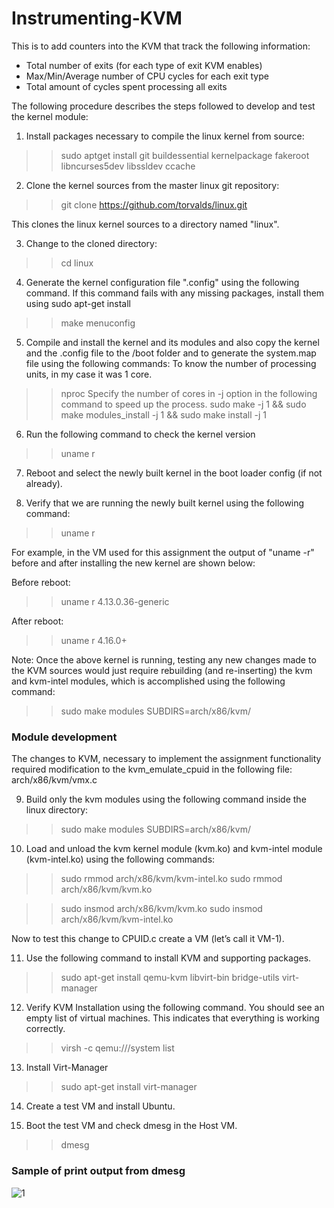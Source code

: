 # Instrumenting-KVM

This is to add counters into the KVM that track the following information:
- Total number of exits (for each type of exit KVM enables)
- Max/Min/Average number of CPU cycles for each exit type
- Total amount of cycles spent processing all exits

The following procedure describes the steps followed to develop and test the kernel module:
1)	Install packages necessary to compile the linux kernel from source:
>> sudo apt­get install git build­essential kernel­package fakeroot libncurses5­dev libssl­dev ccache

2)	Clone the kernel sources from the master linux git repository:
>> git clone https://github.com/torvalds/linux.git

This clones the linux kernel sources to a directory named "linux".

3)	Change to the cloned directory:
>> cd linux

4)	Generate the kernel configuration file ".config" using the following command. If this command fails with any missing packages, install them using sudo apt-get install <package name>
>> make menuconfig
  
5)	Compile and install the kernel and its modules and also copy the kernel and the .config file to the /boot folder and to generate the system.map file using the following commands:
To know the number of processing units, in my case it was 1 core.
>> nproc
 Specify the number of cores in -j option in the following command to speed up the process.
>> sudo make -j 1 && sudo make modules_install -j 1 && sudo make install -j 1

6)	Run the following command to check the kernel version
>> uname ­r

7)	Reboot and select the newly built kernel in the boot loader config (if not already).

8)	Verify that we are running the newly built kernel using the following command:
>> uname ­r

For example, in the VM used for this assignment the output of "uname -r" before and after installing the new kernel are shown below:

Before reboot:
>> uname ­r
4.13.0.36-generic

After reboot:
>> uname ­r 
4.16.0+

Note: Once the above kernel is running, testing any new changes made to the KVM sources would just require rebuilding (and re-inserting) the kvm and kvm-intel modules, which is accomplished using the following command:

>> sudo make modules SUBDIRS=arch/x86/kvm/

### Module development
The changes to KVM, necessary to implement the assignment functionality required modification to the kvm_emulate_cpuid in the following file:
arch/x86/kvm/vmx.c

9)	Build only the kvm modules using the following command inside the linux directory:
>> sudo make modules SUBDIRS=arch/x86/kvm/

10)	Load and unload the kvm kernel module (kvm.ko) and kvm-intel module (kvm-intel.ko) using the following commands:
>> sudo rmmod arch/x86/kvm/kvm-intel.ko
>> sudo rmmod arch/x86/kvm/kvm.ko

>> sudo insmod arch/x86/kvm/kvm.ko
>> sudo insmod arch/x86/kvm/kvm-intel.ko

Now to test this change to CPUID.c create a VM (let’s call it VM-1).

11)	Use the following command to install KVM and supporting packages.
>> sudo apt-get install qemu-kvm libvirt-bin bridge-utils virt-manager

12)	Verify KVM Installation using the following command. You should see an empty list of virtual machines. This indicates that everything is working correctly.
>> virsh -c qemu:///system list

13)	Install Virt-Manager
>> sudo apt-get install virt-manager

14)	Create a test VM and install Ubuntu.

15)	Boot the test VM and check dmesg in the Host VM.
>> dmesg

### Sample of print output from dmesg

![1](https://user-images.githubusercontent.com/25673997/51422608-3b7a5d80-1b66-11e9-9ced-7ff97c330fbd.png)

